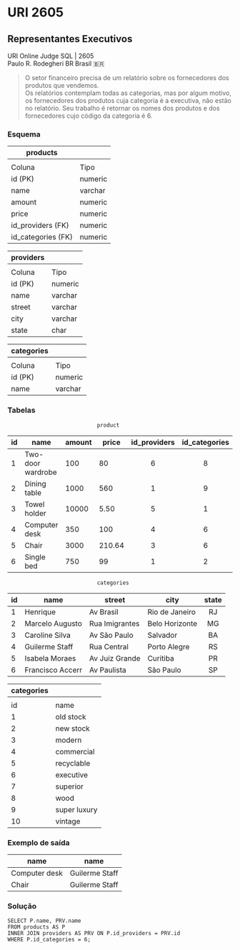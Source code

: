# URI 2605

## Representantes Executivos

URI Online Judge SQL | 2605  
Paulo R. Rodegheri BR Brasil :brazil:  

>O setor financeiro precisa de um relatório sobre os fornecedores dos produtos que vendemos.  
Os relatórios contemplam todas as categorias, mas por algum motivo, os fornecedores dos produtos cuja categoria é a executiva, não estão no relatório. Seu trabalho é retornar os nomes dos produtos e dos fornecedores cujo código da categoria é 6.  

### Esquema

| products           |         |
| ------------------ | ------- |
|                    |         |
| Coluna             | Tipo    |
| id (PK)            | numeric |
| name               | varchar |
| amount             | numeric |
| price              | numeric |
| id_providers (FK)  | numeric |
| id_categories (FK) | numeric |

| providers |         |
| --------- | ------- |
|           |         |
| Coluna    | Tipo    |
| id (PK)   | numeric |
| name      | varchar |
| street    | varchar |
| city      | varchar |
| state     | char    |

| categories |         |
| ---------- | ------- |
|            |         |
| Coluna     | Tipo    |
| id (PK)    | numeric |
| name       | varchar |

### Tabelas

```"
                            product
```

| id  | name              | amount | price  | id_providers | id_categories |
| --- | ----------------- | ------ | ------ | :----------: | :-----------: |
| 1   | Two-door wardrobe | 100    | 80     |      6       |       8       |
| 2   | Dining table      | 1000   | 560    |      1       |       9       |
| 3   | Towel holder      | 10000  | 5.50   |      5       |       1       |
| 4   | Computer desk     | 350    | 100    |      4       |       6       |
| 5   | Chair             | 3000   | 210.64 |      3       |       6       |
| 6   | Single bed        | 750    | 99     |      1       |       2       |

```"
                            categories
```

| id  | name             | street         | city           | state |
| --- | ---------------- | -------------- | -------------- | :---: |
| 1   | Henrique         | Av Brasil      | Rio de Janeiro |  RJ   |
| 2   | Marcelo Augusto  | Rua Imigrantes | Belo Horizonte |  MG   |
| 3   | Caroline Silva   | Av São Paulo   | Salvador       |  BA   |
| 4   | Guilerme Staff   | Rua Central    | Porto Alegre   |  RS   |
| 5   | Isabela Moraes   | Av Juiz Grande | Curitiba       |  PR   |
| 6   | Francisco Accerr | Av Paulista    | São Paulo      |  SP   |

| categories |              |
| ---------- | ------------ |
|            |              |
| id         | name         |
| 1          | old stock    |
| 2          | new stock    |
| 3          | modern       |
| 4          | commercial   |
| 5          | recyclable   |
| 6          | executive    |
| 7          | superior     |
| 8          | wood         |
| 9          | super luxury |
| 10         | vintage      |

### Exemplo de saída

| name          | name           |
| ------------- | -------------- |
| Computer desk | Guilerme Staff |
| Chair         | Guilerme Staff |

### Solução

```"
SELECT P.name, PRV.name 
FROM products AS P
INNER JOIN providers AS PRV ON P.id_providers = PRV.id
WHERE P.id_categories = 6;
```
